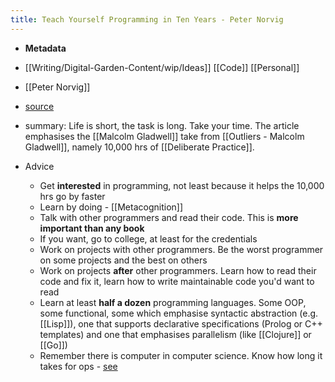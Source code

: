 ```yaml
---
title: Teach Yourself Programming in Ten Years - Peter Norvig
---
```


- **Metadata**
- [[Writing/Digital-Garden-Content/wip/Ideas]] [[Code]] [[Personal]]
- [[Peter Norvig]]
- [source](https://norvig.com/21-days.html)
- summary: Life is short, the task is long. Take your time. The article emphasises the [[Malcolm Gladwell]] take from [[Outliers - Malcolm Gladwell]], namely 10,000 hrs of [[Deliberate Practice]].


- Advice
    - Get **interested** in programming, not least because it helps the 10,000 hrs go by faster
    - Learn by doing - [[Metacognition]]
    - Talk with other programmers and read their code. This is **more important than any book**
    - If you want, go to college, at least for the credentials
    - Work on projects with other programmers. Be the worst programmer on some projects and the best on others
    - Work on projects __after__ other programmers. Learn how to read their code and fix it, learn how to write maintainable code you'd want to read
    - Learn at least **half a dozen** programming languages. Some OOP, some functional, some which emphasise syntactic abstraction (e.g. [[Lisp]]), one that supports declarative specifications (Prolog or C++ templates) and one that emphasises parallelism (like [[Clojure]] or [[Go]])
    - Remember there is computer in computer science. Know how long it takes for ops - [see](https://norvig.com/21-days.html)
